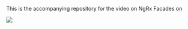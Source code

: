 This is the accompanying repository for the video on NgRx Facades on 

<a href="https://youtu.be/K4dpVXuhm14" target="_blank"><img src="https://github.com/rainerhahnekamp/ngrx-facades/assets/5721205/097d5513-fa95-4620-bbcd-a9c3c9f0eb76" /></a>

